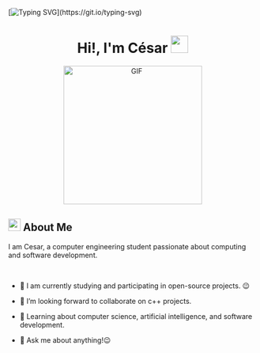 [![Typing SVG](https://readme-typing-svg.herokuapp.com?color=FF3670&size=35&center=true&vCenter=true&width=1000&lines=Welcome+to+my+GitHub+profile!)](https://git.io/typing-svg)

<h1 align="center">Hi!,  I'm César <img src=
"https://media.giphy.com/media/hvRJCLFzcasrR4ia7z/giphy.gif" width="35"></h1>

<p align="center" >
 <img  height="280rem" alt="GIF" src="https://media.tenor.com/GfSX-u7VGM4AAAAC/coding.gif" />
 </p>

## <img src="https://c.tenor.com/NCRHhqkXrJYAAAAi/programmers-go-internet.gif" width="25">  <b>About Me</b>
I am Cesar, a computer engineering student passionate about computing and software development.

<br>

  
 - 🔭 I am currently studying and participating in open-source projects. 😉

- 👯 I’m looking forward to collaborate on c++ projects.

- 🌱 Learning about computer science, artificial intelligence, and software development.


- 💬 Ask me about anything!😉


<br>
